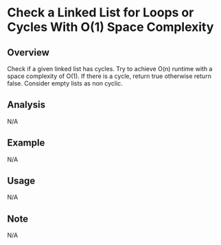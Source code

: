 # Check a Linked List for Loops or Cycles With O(1) Space Complexity 

Overview
---
Check if a given linked list has cycles. Try to achieve O(n) runtime with a space 
complexity of O(1). If there is a cycle, return true otherwise return false. 
Consider empty lists as non cyclic.

Analysis
---
N/A

Example
---
N/A

Usage
---
N/A

Note
---
N/A

